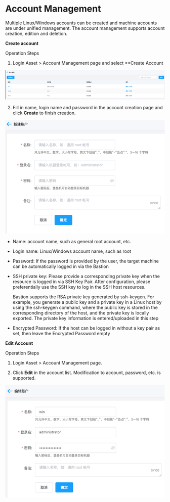 # Account Management

Multiple Linux/Windows accounts can be created and machine accounts are under unified management. The account management supports account creation, edition and deletion.

**Create account**

Operation Steps

1. Login Asset > Account Management page and select **Create Account

![](/image/Bastion/accountList.png) 

2. Fill in name, login name and password in the account creation page and click **Create** to finish creation.

![](/image/Bastion/addAccount.png)  


   - Name: account name, such as general root account, etc.

   - Login name: Linux/Windows account name, such as root

   - Password: If the password is provided by the user, the target machine can be automatically logged in via the Bastion

   - SSH private key: Please provide a corresponding private key when the resource is logged in via SSH Key Pair. After configuration, please preferentially use the SSH key to log in the SSH host resources.

     Bastion supports the RSA private key generated by ssh-keygen.  For example, you generate a public key and a private key in a Linux host by using the ssh-keygen command, where the public key is stored in the corresponding directory of the host, and the private key is locally exported. The private key information is entered/uploaded in this step
     
   - Encrypted Password: If the host can be logged in without a key pair as set, then leave the Encrypted Password empty

**Edit Account**

Operation Steps

1. Login Asset > Account Management page.

2. Click **Edit** in the account list. Modification to account, password, etc. is supported.

  ![](/image/Bastion/editAccount.png)
  
  
